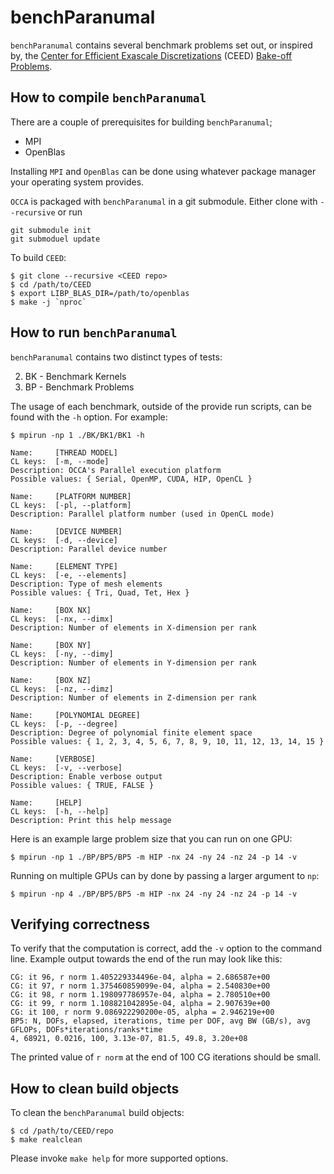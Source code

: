 benchParanumal
=======

`benchParanumal` contains several benchmark problems set out, or inspired by, the [Center for Efficient Exascale Discretizations](https://ceed.exascaleproject.org/) (CEED) [Bake-off Problems](https://ceed.exascaleproject.org/bps/).


How to compile `benchParanumal`
------------------------

There are a couple of prerequisites for building `benchParanumal`;

- MPI
- OpenBlas

Installing `MPI` and `OpenBlas` can be done using whatever package manager your
operating system provides.

`OCCA` is packaged with `benchParanumal` in a git submodule. Either clone with `--recursive` or run
```
git submodule init
git submoduel update
```

To build `CEED`:

    $ git clone --recursive <CEED repo>
    $ cd /path/to/CEED
    $ export LIBP_BLAS_DIR=/path/to/openblas
    $ make -j `nproc`

How to run `benchParanumal`
--------------------

`benchParanumal` contains two distinct types of tests:

2. BK - Benchmark Kernels
3. BP - Benchmark Problems

The usage of each benchmark, outside of the provide run scripts, can be found with the `-h` option. For example:

    $ mpirun -np 1 ./BK/BK1/BK1 -h

    Name:     [THREAD MODEL]
    CL keys:  [-m, --mode]
    Description: OCCA's Parallel execution platform
    Possible values: { Serial, OpenMP, CUDA, HIP, OpenCL }

    Name:     [PLATFORM NUMBER]
    CL keys:  [-pl, --platform]
    Description: Parallel platform number (used in OpenCL mode)

    Name:     [DEVICE NUMBER]
    CL keys:  [-d, --device]
    Description: Parallel device number

    Name:     [ELEMENT TYPE]
    CL keys:  [-e, --elements]
    Description: Type of mesh elements
    Possible values: { Tri, Quad, Tet, Hex }

    Name:     [BOX NX]
    CL keys:  [-nx, --dimx]
    Description: Number of elements in X-dimension per rank

    Name:     [BOX NY]
    CL keys:  [-ny, --dimy]
    Description: Number of elements in Y-dimension per rank

    Name:     [BOX NZ]
    CL keys:  [-nz, --dimz]
    Description: Number of elements in Z-dimension per rank

    Name:     [POLYNOMIAL DEGREE]
    CL keys:  [-p, --degree]
    Description: Degree of polynomial finite element space
    Possible values: { 1, 2, 3, 4, 5, 6, 7, 8, 9, 10, 11, 12, 13, 14, 15 }

    Name:     [VERBOSE]
    CL keys:  [-v, --verbose]
    Description: Enable verbose output
    Possible values: { TRUE, FALSE }

    Name:     [HELP]
    CL keys:  [-h, --help]
    Description: Print this help message


Here is an example large problem size that you can run on one GPU:

    $ mpirun -np 1 ./BP/BP5/BP5 -m HIP -nx 24 -ny 24 -nz 24 -p 14 -v

Running on multiple GPUs can by done by passing a larger argument to `np`:

    $ mpirun -np 4 ./BP/BP5/BP5 -m HIP -nx 24 -ny 24 -nz 24 -p 14 -v


Verifying correctness
---------------------

To verify that the computation is correct, add the `-v` option to the command
line.  Example output towards the end of the run may look like this:

    CG: it 96, r norm 1.405229334496e-04, alpha = 2.686587e+00
    CG: it 97, r norm 1.375460859099e-04, alpha = 2.540830e+00
    CG: it 98, r norm 1.198097786957e-04, alpha = 2.780510e+00
    CG: it 99, r norm 1.108821042895e-04, alpha = 2.907639e+00
    CG: it 100, r norm 9.086922290200e-05, alpha = 2.946219e+00
    BP5: N, DOFs, elapsed, iterations, time per DOF, avg BW (GB/s), avg GFLOPs, DOFs*iterations/ranks*time
    4, 68921, 0.0216, 100, 3.13e-07, 81.5, 49.8, 3.20e+08

The printed value of `r norm` at the end of 100 CG iterations should be small.

How to clean build objects
--------------------------

To clean the `benchParanumal` build objects:

    $ cd /path/to/CEED/repo
    $ make realclean

Please invoke `make help` for more supported options.
